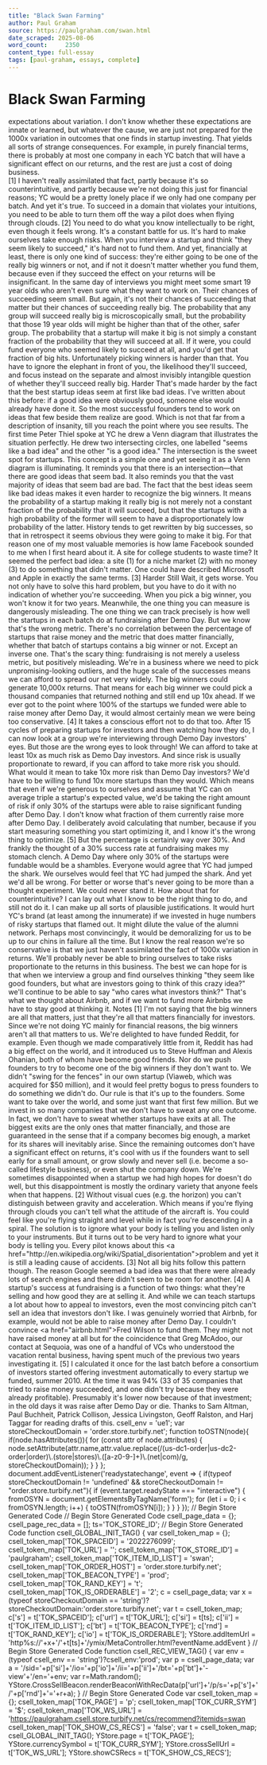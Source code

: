 ```yaml
---
title: "Black Swan Farming"
author: Paul Graham
source: https://paulgraham.com/swan.html
date_scraped: 2025-08-06
word_count:     2350
content_type: full-essay
tags: [paul-graham, essays, complete]
---
```


# Black Swan Farming

expectations about variation.  I don't know whether these expectations
are innate or learned, but whatever the cause, we are just not
prepared for the 1000x variation in outcomes that one finds in
startup investing.
That yields all sorts of strange consequences.  For example, in
purely financial terms, there is probably at most one company in
each YC batch that will have a significant effect on our returns,
and the rest are just a cost of doing business.  
[1]
I haven't
really assimilated that fact, partly because it's so counterintuitive,
and partly because we're not doing this just for financial reasons;
YC would be a pretty lonely place if we only had one company per
batch.  And yet it's true.
To succeed in a domain that violates your intuitions, you need to
be able to turn them off the way a pilot does when flying through
clouds. 
[2]
  You need to do what you know intellectually to be
right, even though it feels wrong.
It's a constant battle for us.  It's hard to make ourselves take
enough risks. When you interview a startup and think "they seem
likely to succeed," it's hard not to fund them.  And yet, financially
at least, there is only one kind of success: they're either going
to be one of the really big winners or not, and if not it doesn't
matter whether you fund them, because even if they succeed the
effect on your returns will be insignificant.  In the same day of
interviews you might meet some smart 19 year olds who aren't even
sure what they want to work on. Their chances of succeeding seem
small.  But again, it's not their chances of succeeding that matter
but their chances of succeeding really big.  The probability that
any group will succeed really big is microscopically small, but the
probability that those 19 year olds will might be higher than that
of the other, safer group.
The probability that a startup will make it big is not simply a
constant fraction of the probability that they will succeed at all.
If it were, you could fund everyone who seemed likely to succeed
at all, and you'd get that fraction of big hits.  Unfortunately
picking winners is harder than that.  You have to ignore the elephant
in front of you, the likelihood they'll succeed, and focus instead
on the separate and almost invisibly intangible question of whether
they'll succeed really big.
Harder
That's made harder by the fact that the best startup ideas seem at
first like bad ideas.  I've written about this before: if a good
idea were obviously good, someone else would already have done it.
So the most successful founders tend to work on ideas that few
beside them realize are good.  Which is not that far from a description
of insanity, till you reach the point where you see results.
The first time Peter Thiel spoke at YC he drew a Venn diagram that
illustrates the situation perfectly.  He drew two intersecting
circles, one labelled "seems like a bad idea" and the other "is a
good idea."  The intersection is the sweet spot for startups.
This concept is a simple one and yet seeing it as a Venn diagram
is illuminating.  It reminds you that there is an intersection—that
there are good ideas that seem bad.  It also reminds you that the
vast majority of ideas that seem bad are bad.
The fact that the best ideas seem like bad ideas makes it even
harder to recognize the big winners.  It means the probability of
a startup making it really big is not merely not a constant fraction
of the probability that it will succeed, but that the startups with
a high probability of the former will seem to have a disproportionately
low probability of the latter.
History tends to get rewritten by big successes, so that in retrospect
it seems obvious they were going to make it big.  For that reason
one of my most valuable memories is how lame Facebook sounded to
me when I first heard about it.  A site for college students to
waste time?  It seemed the perfect bad idea: a site (1) for a niche
market (2) with no money (3) to do something that didn't matter.
One could have described Microsoft and Apple in exactly the same
terms.
[3]
Harder Still
Wait, it gets worse.  You not only have to solve this hard problem,
but you have to do it with no indication of whether you're succeeding.
When you pick a big winner, you won't know it for two years.
Meanwhile, the one thing you can measure is dangerously
misleading.  The one thing we can track precisely is how well the
startups in each batch do at fundraising after Demo Day.  But we
know that's the wrong metric.  There's no correlation between the
percentage of startups that raise money and the metric that does
matter financially, whether that batch of startups contains a big
winner or not.
Except an inverse one.  That's the scary thing: fundraising is not
merely a useless metric, but positively misleading.  We're in a
business where we need to pick unpromising-looking outliers, and
the huge scale of the successes means we can afford to spread our
net very widely.  The big winners could generate 10,000x returns.
That means for each big winner we could pick a thousand companies
that returned nothing and still end up 10x ahead.
If we ever got to the point where 100% of the startups we funded
were able to raise money after Demo Day, it would almost certainly
mean we were being too conservative.
[4]
It takes a conscious effort not to do that too.  After 15 cycles
of preparing startups for investors and then watching how they do,
I can now look at a group we're interviewing through Demo Day
investors' eyes.  But those are the wrong eyes to look through!
We can afford to take at least 10x as much risk as Demo Day investors.
And since risk is usually proportionate to reward, if you can afford
to take more risk you should.  What would it mean to take 10x more
risk than Demo Day investors?  We'd have to be willing to fund 10x
more startups than they would.  Which means that even if we're
generous to ourselves and assume that YC can on average triple a
startup's expected value, we'd be taking the right amount of risk
if only 30% of the startups were able to raise significant funding
after Demo Day.
I don't know what fraction of them currently raise more after Demo
Day.  I deliberately avoid calculating that number, because if you
start measuring something you start optimizing it, and I know it's
the wrong thing to optimize.
[5]
But the percentage is certainly
way over 30%.  And frankly the thought of a 30% success rate at
fundraising makes my stomach clench.  A Demo Day where only 30% of
the startups were fundable would be a shambles.  Everyone would
agree that YC had jumped the shark. We ourselves would feel that
YC had jumped the shark.  And yet we'd all be wrong.
For better or worse that's never going to be more than a thought
experiment.  We could never stand it.  How about that for
counterintuitive?  I can lay out what I know to be the right thing
to do, and still not do it.  I can make up all sorts of plausible
justifications.  It would hurt YC's brand (at least among the
innumerate) if we invested in huge numbers of risky startups that
flamed out.  It might dilute the value of the alumni network.
Perhaps most convincingly, it would be demoralizing for us to be
up to our chins in failure all the time.  But I know the real reason
we're so conservative is that we just haven't assimilated the fact
of 1000x variation in returns.
We'll probably never be able to bring ourselves to take risks
proportionate to the returns in this business.  The best we can
hope for is that when we interview a group and find ourselves
thinking "they seem like good founders, but what are investors going
to think of this crazy idea?" we'll continue to be able to say "who
cares what investors think?"  That's what we thought about Airbnb,
and if we want to fund more Airbnbs we have to stay good at thinking
it.
Notes
[1]
I'm not saying that the big winners are all that matters, just
that they're all that matters financially for investors.  Since
we're not doing YC mainly for financial reasons, the big winners
aren't all that matters to us.  We're delighted to have funded
Reddit, for example. Even though we made comparatively little from
it, Reddit has had a big effect on the world, and it introduced us
to Steve Huffman and Alexis Ohanian, both of whom have become good
friends.
Nor do we push founders to try to become one of the big winners if
they don't want to. We didn't "swing for the fences" in our own
startup (Viaweb, which was acquired for $50 million), and it would
feel pretty bogus to press founders to do something we didn't do.
Our rule is that it's up to the founders.  Some want to take over
the world, and some just want that first few million.  But we invest
in so many companies that we don't have to sweat any one outcome.
In fact, we don't have to sweat whether startups have exits at all.
The biggest exits are the only ones that matter financially, and
those are guaranteed in the sense that if a company becomes big
enough, a market for its shares will inevitably arise.  Since the
remaining outcomes don't have a significant effect on returns, it's
cool with us if the founders want to sell early for a small amount,
or grow slowly and never sell (i.e. become a so-called lifestyle
business), or even shut the company down.  We're sometimes disappointed
when a startup we had high hopes for doesn't do well, but this
disappointment is mostly the ordinary variety that anyone feels
when that happens.
[2]
Without visual cues (e.g. the horizon) you can't distinguish
between gravity and acceleration.  Which means if you're flying
through clouds you can't tell what the attitude of
the aircraft is.  You could feel like you're flying straight and
level while in fact you're descending in a spiral.  The solution
is to ignore what your body is telling you and listen only to your
instruments.  But it turns out to be very hard to ignore what your
body is telling you.  Every pilot knows about this 
<a
href="http://en.wikipedia.org/wiki/Spatial_disorientation">problem and yet
it is still a leading cause of accidents.
[3]
Not all big hits follow this pattern though. The reason Google
seemed a bad idea was that there were already lots of search engines
and there didn't seem to be room for another.
[4]
A startup's success at fundraising is a function of two things:
what they're selling and how good they are at selling it.  And while
we can teach startups a lot about how to appeal to investors, even
the most convincing pitch can't sell an idea that investors don't
like.  I was genuinely worried that Airbnb, for example, would not
be able to raise money after Demo Day.  I couldn't convince <a
href="airbnb.html">Fred Wilson to fund them.  They might not
have raised money at all but for the coincidence that Greg McAdoo,
our contact at Sequoia, was one of a handful of VCs who understood
the vacation rental business, having spent much of the previous two
years investigating it.
[5]
I calculated it once for the last batch before a consortium of
investors started offering investment automatically to every startup
we funded, summer 2010.  At the time it was 94% (33 of 35 companies
that tried to raise money succeeded, and one didn't try because
they were already profitable).  Presumably it's lower now because
of that investment; in the old days it was raise after Demo Day or
die.
Thanks to Sam Altman, Paul Buchheit, Patrick Collison, Jessica
Livingston, Geoff Ralston, and Harj Taggar for reading drafts of
this.
csell_env = 'ue1';
 var storeCheckoutDomain = 'order.store.turbify.net';
  function toOSTN(node){
    if(node.hasAttributes()){
      for (const attr of node.attributes) {
        node.setAttribute(attr.name,attr.value.replace(/(us-dc1-order|us-dc2-order|order)\.(store|stores)\.([a-z0-9-]+)\.(net|com)/g, storeCheckoutDomain));
      }
    }
  };
  document.addEventListener('readystatechange', event => {
  if(typeof storeCheckoutDomain != 'undefined' && storeCheckoutDomain != "order.store.turbify.net"){
    if (event.target.readyState === "interactive") {
      fromOSYN = document.getElementsByTagName('form');
        for (let i = 0; i < fromOSYN.length; i++) {
          toOSTN(fromOSYN[i]);
        }
      }
    }
  });
// Begin Store Generated Code
// Begin Store Generated Code
 csell_page_data = {}; csell_page_rec_data = []; ts='TOK_STORE_ID';
// Begin Store Generated Code
function csell_GLOBAL_INIT_TAG() { var csell_token_map = {}; csell_token_map['TOK_SPACEID'] = '2022276099'; csell_token_map['TOK_URL'] = ''; csell_token_map['TOK_STORE_ID'] = 'paulgraham'; csell_token_map['TOK_ITEM_ID_LIST'] = 'swan'; csell_token_map['TOK_ORDER_HOST'] = 'order.store.turbify.net'; csell_token_map['TOK_BEACON_TYPE'] = 'prod'; csell_token_map['TOK_RAND_KEY'] = 't'; csell_token_map['TOK_IS_ORDERABLE'] = '2';  c = csell_page_data; var x = (typeof storeCheckoutDomain == 'string')?storeCheckoutDomain:'order.store.turbify.net'; var t = csell_token_map; c['s'] = t['TOK_SPACEID']; c['url'] = t['TOK_URL']; c['si'] = t[ts]; c['ii'] = t['TOK_ITEM_ID_LIST']; c['bt'] = t['TOK_BEACON_TYPE']; c['rnd'] = t['TOK_RAND_KEY']; c['io'] = t['TOK_IS_ORDERABLE']; YStore.addItemUrl = 'http%s://'+x+'/'+t[ts]+'/ymix/MetaController.html?eventName.addEvent } 
// Begin Store Generated Code
function csell_REC_VIEW_TAG() {  var env = (typeof csell_env == 'string')?csell_env:'prod'; var p = csell_page_data; var a = '/sid='+p['si']+'/io='+p['io']+'/ii='+p['ii']+'/bt='+p['bt']+'-view'+'/en='+env; var r=Math.random(); YStore.CrossSellBeacon.renderBeaconWithRecData(p['url']+'/p/s='+p['s']+'/'+p['rnd']+'='+r+a); } 
// Begin Store Generated Code
var csell_token_map = {}; csell_token_map['TOK_PAGE'] = 'p'; csell_token_map['TOK_CURR_SYM'] = '$'; csell_token_map['TOK_WS_URL'] = 'https://paulgraham.csell.store.turbify.net/cs/recommend?itemids=swan csell_token_map['TOK_SHOW_CS_RECS'] = 'false';  var t = csell_token_map; csell_GLOBAL_INIT_TAG(); YStore.page = t['TOK_PAGE']; YStore.currencySymbol = t['TOK_CURR_SYM']; YStore.crossSellUrl = t['TOK_WS_URL']; YStore.showCSRecs = t['TOK_SHOW_CS_RECS'];   

